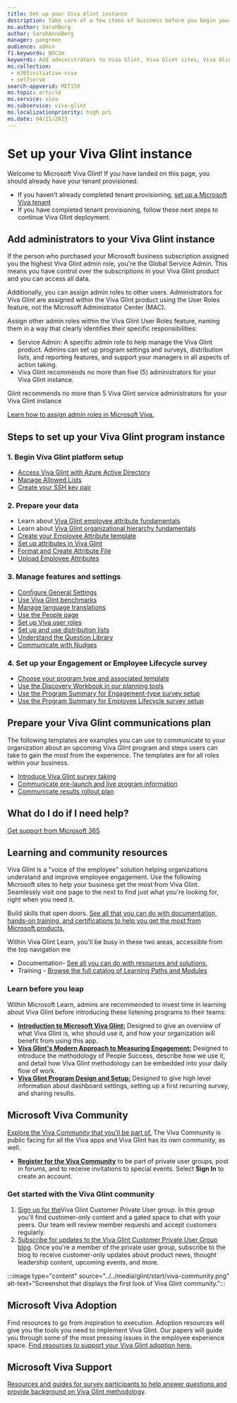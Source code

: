 ```yaml
---
title: Set up your Viva Glint instance
description: Take care of a few items of business before you begin your first Viva Glint program journey.
ms.author: SarahBerg
author: SarahAnneBerg
manager: pamgreen
audience: admin
f1.keywords: NOCSH
keywords: Add administrators to Viva Glint, Viva Glint sites, Viva Glint learning paths and modules, training
ms.collection: 
 - m365initiative-viva
 - selfserve
search-appverid: MET150
ms.topic: article
ms.service: viva
ms.subservice: viva-glint
ms.localizationpriority: high pri
ms.date: 04/21/2023
---
```


# Set up your Viva Glint instance

Welcome to Microsoft Viva Glint! If you have landed on this page, you should already have your tenant provisioned.

- If you haven't already completed tenant provisioning, [set up a Microsoft Viva tenant](viva-glint-tenant-provision.md)
- If you have completed tenant provisioning, follow these next steps to continue Viva Glint deployment.

## Add administrators to your Viva Glint instance

If the person who purchased your Microsoft business subscription assigned you the highest Viva Glint admin role, you're the Global Service Admin. This means you have control over the subscriptions in your Viva Glint product and you can access all data.

Additionally, you can assign admin roles to other users. Administrators for Viva Glint are assigned within the Viva Glint product using the User Roles feature, not the Microsoft Administrator Center (MAC).

Assign other admin roles within the Viva Glint User Roles feature, naming them in a way that clearly identifies their specific responsibilities:

- Service Admin: A specific admin role to help manage the Viva Glint product. Admins can set up program settings and surveys, distribution lists, and reporting features, and support your managers in all aspects of action taking.
- Viva Glint recommends no more than five (5) administrators for your Viva Glint instance.

Glint recommends no more than 5 Viva Glint service administrators for your Viva Glint instance

[Learn how to assign admin roles in Microsoft Viva.](../../microsoft-viva-admin-roles.md)

## Steps to set up your Viva Glint program instance

### 1. Begin Viva Glint platform setup

- [Access Viva Glint with Azure Active Directory](https://go.microsoft.com/fwlink/?linkid=2230921)
- [Manage Allowed Lists](https://www.microsoft.com/en-us/?ql=3)
- [Create your SSH key pair](https://go.microsoft.com/fwlink/?linkid=2240226)

### 2. Prepare your data

- Learn about [Viva Glint employee attribute fundamentals](https://go.microsoft.com/fwlink/?linkid=2230738)
- Learn about [Viva Glint organizational hierarchy fundamentals](https://go.microsoft.com/fwlink/?linkid=2230861)
- [Create your Employee Attribute template](https://go.microsoft.com/fwlink/?linkid=2230862)
- [Set up attributes in Viva Glint](https://go.microsoft.com/fwlink/?linkid=2231120)
- [Format and Create Attribute File](https://go.microsoft.com/fwlink/?linkid=2230914)
- [Upload Employee Attributes](https://go.microsoft.com/fwlink/?linkid=2230742)

### 3. Manage features and settings

- [Configure General Settings](https://go.microsoft.com/fwlink/?linkid=2230744)
- [Use Viva Glint benchmarks](https://go.microsoft.com/fwlink/?linkid=2230868)
- [Manage language translations](https://go.microsoft.com/fwlink/?linkid=2238340)
- [Use the People page](https://go.microsoft.com/fwlink/?linkid=2230865)
- [Set up Viva user roles](https://go.microsoft.com/fwlink/?linkid=2230740)
- [Set up and use distribution lists](https://go.microsoft.com/fwlink/?linkid=2230917)
- [Understand the Question Library](https://go.microsoft.com/fwlink/?linkid=2230918)
- [Communicate with Nudges](https://go.microsoft.com/fwlink/?linkid=2231015)

### 4. Set up your Engagement or Employee Lifecycle survey

- [Choose your program type and associated template](https://go.microsoft.com/fwlink/?linkid=2238526)
- [Use the Discovery Workbook in our planning tools](https://go.microsoft.com/fwlink/?linkid=2238616)
- [Use the Program Summary for Engagement-type survey setup](https://go.microsoft.com/fwlink/?linkid=2231504)
- [Use the Program Summary for Employee Lifecycle survey setup](https://go.microsoft.com/fwlink/?linkid=2238618)

## Prepare your Viva Glint communications plan

The following templates are examples you can use to communicate to your organization about an upcoming Viva Glint program and steps users can take to gain the most from the experience. The templates are for all roles within your business.

- [Introduce Viva Glint survey taking](https://go.microsoft.com/fwlink/?linkid=2238527)
- [Communicate pre-launch and live program information](../communicate/prelaunch-live-email-templates.md)
- [Communicate results rollout plan](../communicate/results-rollout-templates.md)

## What do I do if I need help?

[Get support from Microsoft 365](/microsoft-365/admin/get-help-support?view=o365-worldwide&preserve-view=true)

## Learning and community resources

Viva Glint is a "voice of the employee" solution helping organizations understand and improve employee engagement. Use the following Microsoft sites to help your business get the most from Viva Glint. Seamlessly visit one page to the next to find just what you're looking for, right when you need it.

Build skills that open doors. [See all that you can do with documentation, hands-on training, and certifications to help you get the most from Microsoft products.](https://learn.microsoft.com)

Within Viva Glint Learn, you'll be busy in these two areas, accessible from the top navigation me

- Documentation- [See all you can do with resources and solutions.](https://go.microsoft.com/fwlink/?linkid=2230911)
- Training - [Browse the full catalog of Learning Paths and Modules](/training/browse/?terms=glint)

### Learn before you leap

Within Microsoft Learn, admins are recommended to invest time in learning about Viva Glint before introducing these listening programs to their teams:

- [**Introduction to Microsoft Viva Glint:**](https://go.microsoft.com/fwlink/?linkid=2238926) Designed to give an overview of what Viva Glint is, who should use it, and how your organization will benefit from using this app.
- [**Viva Glint's Modern Approach to Measuring Engagement:**](https://go.microsoft.com/fwlink/?linkid=2239110) Designed to introduce the methodology of People Success, describe how we use it, and detail how Viva Glint methodology can be embedded into your daily flow of work.
- [**Viva Glint Program Design and Setup:**](https://go.microsoft.com/fwlink/?linkid=2238496) Designed to give high level information about dashboard settings, setting up a first recurring survey, and sharing results.

## Microsoft Viva Community

[Explore the Viva Community that you'll be part of.](https://techcommunity.microsoft.com/t5/welcome-to-the-microsoft-viva/ct-p/Microsoft-Viva) The Viva Community is public facing for all the Viva apps and Viva Glint has its own community, as well.

- [**Register for the Viva Community**](https://techcommunity.microsoft.com/t5/getting-started/getting-started-on-the-tech-community/ta-p/3512627) to be part of private user groups, post in forums, and to receive invitations to special events. Select **Sign In** to create an account.

### Get started with the Viva Glint community

1. [Sign up for the](https://techcommunity.microsoft.com/t5/viva-glint-customer-user-group/gh-p/Viva_Glint_Customer_User_Group)Viva Glint Customer Private User group. In this group you'll find customer-only content and a gated space to chat with your peers. Our team will review member requests and accept customers regularly.
2. [Subscribe for updates to the Viva Glint Customer Private User Group blog](https://techcommunity.microsoft.com/t5/viva-glint-customer-user-group/bg-p/Viva_Glint_Customer_User_Groupblog-board). Once you're a member of the private user group, subscribe to the blog to receive customer-only updates about product news, thought leadership content, upcoming events, and more.

:::image type="content" source="../../media/glint/start/viva-community.png" alt-text="Screenshot that displays the first look of Viva Glint community.":::

## Microsoft Viva Adoption

Find resources to go from inspiration to execution. Adoption resources will give you the tools you need to implement Viva Glint. Our papers will guide you through some of the most pressing issues in the employee experience space. [Find resources to support your Viva Glint adoption here.](https://adoption.microsoft.com/en-us/viva/glint/)

## Microsoft Viva Support

[Resources and guides for survey participants to help answer questions and provide background on Viva Glint methodology](https://go.microsoft.com/fwlink/?linkid=2239301).
